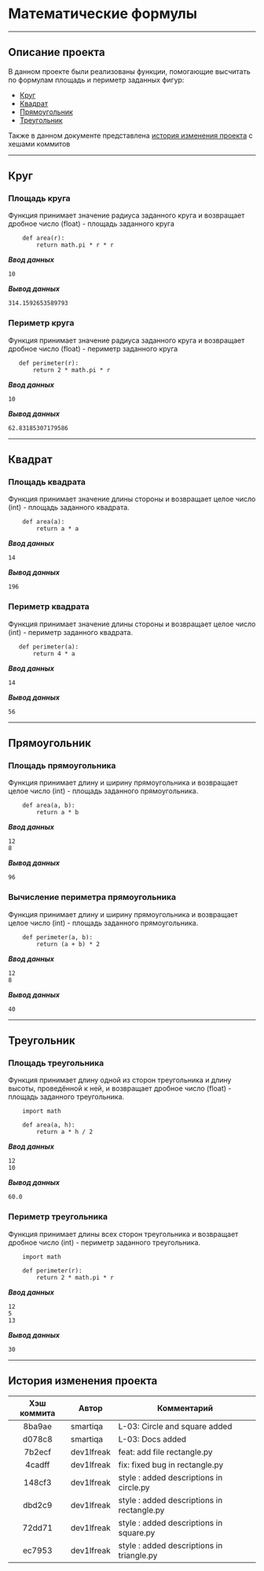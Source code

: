 # Математические формулы

___

## Описание проекта

В данном проекте были реализованы функции, помогающие высчитать по формулам площадь и периметр заданных фигур:

- [Круг](#круг)
- [Квадрат](#квадрат)
- [Прямоугольник](#прямоугольник)
- [Треугольник](#треугольник)

Также в данном документе представлена [история изменения проекта](#история-изменения-проекта) с хешами коммитов
___

## Круг

### Площадь круга

Функция принимает значение радиуса заданного круга и возвращает дробное
число (float) - площадь заданного круга

```
    def area(r):
        return math.pi * r * r
```

___Ввод данных___

    10

___Вывод данных___

    314.1592653589793

### Периметр круга

Функция принимает значение радиуса заданного круга и возвращает дробное
число (float) - периметр заданного круга

 ```
    def perimeter(r):
        return 2 * math.pi * r
 ```

___Ввод данных___

    10

___Вывод данных___

    62.83185307179586

____

## Квадрат

### Площадь квадрата

Функция принимает значение длины стороны и возвращает целое число (int) - площадь заданного квадрата.

```
    def area(a):
        return a * a
```

___Ввод данных___

    14

___Вывод данных___

    196

### Периметр квадрата

Функция принимает значение длины стороны и возвращает целое число (int) - периметр заданного квадрата.

 ```
    def perimeter(a):
        return 4 * a
 ```

___Ввод данных___

    14

___Вывод данных___

    56

____

## Прямоугольник

### Площадь прямоугольника

Функция принимает длину и ширину прямоугольника и возвращает целое число (int) - площадь заданного прямоугольника.

```
    def area(a, b):
        return a * b 

```

___Ввод данных___

    12
    8

___Вывод данных___

    96

### Вычисление периметра прямоугольника

Функция принимает длину и ширину прямоугольника и возвращает целое число (int) - площадь заданного прямоугольника.

```
    def perimeter(a, b):
        return (a + b) * 2
```

___Ввод данных___

    12
    8

___Вывод данных___

    40

____

## Треугольник

### Площадь треугольника

Функция принимает длину одной из сторон треугольника
и длину высоты, проведённой к ней, и возвращает дробное число (float) - площадь заданного треугольника.

```
    import math

    def area(a, h):
        return a * h / 2
```

___Ввод данных___

    12
    10

___Вывод данных___

    60.0

### Периметр треугольника

Функция принимает длины всех сторон треугольника
и возвращает дробное число (int) - периметр заданного треугольника.

```
    import math

    def perimeter(r):
        return 2 * math.pi * r
```

___Ввод данных___

    12
    5
    13

___Вывод данных___

    30

____

## История изменения проекта

| Хэш коммита | Автор       | Комментарий                                 |
|:-----------:|-------------|---------------------------------------------|
|   8ba9ae    | smartiqa    | L-03: Circle and square added               |
|   d078c8    | smartiqa    | L-03: Docs added                            |
|   7b2ecf    | dev1lfreak  | feat: add file rectangle.py                 |
|   4cadff    | dev1lfreak  | fix: fixed bug in rectangle.py              |
|   148cf3    | dev1lfreak  | style : added descriptions in circle.py     |
|   dbd2c9    | dev1lfreak  | style : added descriptions in rectangle.py  |
|   72dd71    | dev1lfreak  | style : added descriptions in square.py     |
|   ec7953    | dev1lfreak  | style : added descriptions in triangle.py   |
